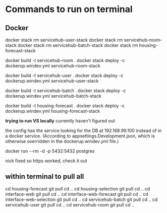 # Commands to run on terminal

## Docker

docker stack rm servicehub-user-stack
docker stack rm servicehub-room-stack
docker stack rm servicehub-batch-stack
docker stack rm housing-forecast-stack

docker build -t servicehub-room .
docker stack deploy -c dockerup.windev.yml servicehub-room-stack

docker build -t servicehub-user .
docker stack deploy -c dockerup.windev.yml servicehub-user-stack

docker build -t servicehub-batch .
docker stack deploy -c dockerup.windev.yml servicehub-batch-stack

docker build -t housing-forecast .
docker stack deploy -c dockerup.windev.yml housing-forecast-stack

**trying to run VS locally**
currently haven't figured out

the config has the service looking for the DB at 192.168.99.100 instead of in a docker
service. (According to appsettings.Development.json, which is otherwise
overridden in the dockerup.windev.yml file.)

docker run --rm -d -p 5432:5432 postgres

nick fixed so https worked, check it out


## within terminal to pull all

cd housing-forecast
git pull
cd ..
cd housing-selection
git pull
cd ..
cd interface-web
git pull
cd ..
cd interface-web-forecast
git pull
cd ..
cd interface-web-selection
git pull
cd ..
cd servicehub-batch
git pull
cd ..
cd servicehub-user
git pull
cd ..
cd servicehub-room
git pull
cd ..
